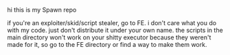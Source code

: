 hi this is my Spawn repo

if you're an exploiter/skid/script stealer, go to FE.
i don't care what you do with my code. just don't distribute it under your own name.
the scripts in the main directory won't work on your shitty executor because they weren't made for it, so go to the FE directory or find a way to make them work.
